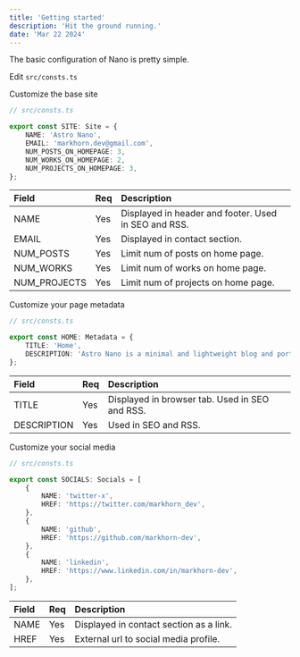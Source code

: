 ```yaml
---
title: 'Getting started'
description: 'Hit the ground running.'
date: 'Mar 22 2024'
---
```


The basic configuration of Nano is pretty simple.

Edit `src/consts.ts`

Customize the base site

```ts
// src/consts.ts

export const SITE: Site = {
    NAME: 'Astro Nano',
    EMAIL: 'markhorn.dev@gmail.com',
    NUM_POSTS_ON_HOMEPAGE: 3,
    NUM_WORKS_ON_HOMEPAGE: 2,
    NUM_PROJECTS_ON_HOMEPAGE: 3,
};
```

| Field        | Req | Description                                          |
| :----------- | :-- | :--------------------------------------------------- |
| NAME         | Yes | Displayed in header and footer. Used in SEO and RSS. |
| EMAIL        | Yes | Displayed in contact section.                        |
| NUM_POSTS    | Yes | Limit num of posts on home page.                     |
| NUM_WORKS    | Yes | Limit num of works on home page.                     |
| NUM_PROJECTS | Yes | Limit num of projects on home page.                  |

Customize your page metadata

```ts
// src/consts.ts

export const HOME: Metadata = {
    TITLE: 'Home',
    DESCRIPTION: 'Astro Nano is a minimal and lightweight blog and portfolio.',
};
```

| Field       | Req | Description                                    |
| :---------- | :-- | :--------------------------------------------- |
| TITLE       | Yes | Displayed in browser tab. Used in SEO and RSS. |
| DESCRIPTION | Yes | Used in SEO and RSS.                           |

Customize your social media

```ts
// src/consts.ts

export const SOCIALS: Socials = [
    {
        NAME: 'twitter-x',
        HREF: 'https://twitter.com/markhorn_dev',
    },
    {
        NAME: 'github',
        HREF: 'https://github.com/markhorn-dev',
    },
    {
        NAME: 'linkedin',
        HREF: 'https://www.linkedin.com/in/markhorn-dev',
    },
];
```

| Field | Req | Description                             |
| :---- | :-- | :-------------------------------------- |
| NAME  | Yes | Displayed in contact section as a link. |
| HREF  | Yes | External url to social media profile.   |
